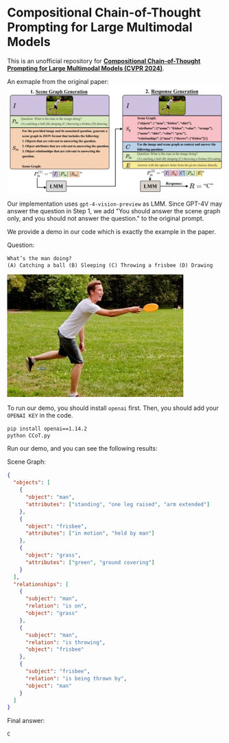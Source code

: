 # Compositional Chain-of-Thought Prompting for Large Multimodal Models
This is an unofficial repository for [**Compositional Chain-of-Thought Prompting for Large Multimodal Models (CVPR 2024)**](https://arxiv.org/abs/2311.17076).


An exmaple from the original paper:
![An exmaple from the original paper](example.jpg)



Our implementation uses `gpt-4-vision-preview` as LMM. Since GPT-4V may answer the question in Step 1, we add "You should answer the scene graph only, and you should not answer the question." to the original prompt.

We provide a demo in our code which is exactly the example in the paper.

Question:
```
What’s the man doing?
(A) Catching a ball (B) Sleeping (C) Throwing a frisbee (D) Drawing
```

![Frisbee.jpg](Frisbee.jpg)

To run our demo, you should install `openai` first. Then, you should add your `OPENAI KEY` in the code.
```
pip install openai==1.14.2
python CCoT.py
```
Run our demo, and you can see the following results:


Scene Graph:
```json
{
  "objects": [
    {
      "object": "man",
      "attributes": ["standing", "one leg raised", "arm extended"]
    },
    {
      "object": "frisbee",
      "attributes": ["in motion", "held by man"]
    },
    {
      "object": "grass",
      "attributes": ["green", "ground covering"]
    }
  ],
  "relationships": [
    {
      "subject": "man",
      "relation": "is on",
      "object": "grass"
    },
    {
      "subject": "man",
      "relation": "is throwing",
      "object": "frisbee"
    },
    {
      "subject": "frisbee",
      "relation": "is being thrown by",
      "object": "man"
    }
  ]
}
```
Final answer:
```
C
```
